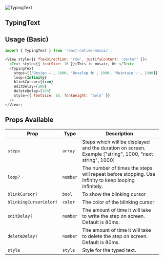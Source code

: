 ![TypingText](https://user-images.githubusercontent.com/22890658/171034956-2f4f953e-fc88-40c3-9970-6058a8e62173.gif)

## TypingText

## Usage (Basic)

```js
import { TypingText } from 'react-native-mosaic';

<View style={{ flexDirection: 'row', justifyContent: 'center' }}>
  <Text style={{ fontSize: 16 }}>This is mosaic, We </Text>
  <TypingText
    steps={['Design ✏️', 1000, 'Develop 🛠️', 1000, 'Maintain 💡', 1000]}
    loop={Infinity}
    blinkCursor={true}
    editDelay={100}
    deleteDelay={100}
    style={{ fontSize: 16, fontWeight: 'bold' }}
  />
</View>;
```

## Props Available

| Prop                   | Type     | Description                                                                                             |
| ---------------------- | -------- | ------------------------------------------------------------------------------------------------------- |
| `steps`                | `array`  | Steps which will be displayed and the duration on screen. Example ["string", 1000, "next string", 1000] |
| `loop?`                | `number` | The number of times the steps will repeat before stopping. Use Infinity to keep looping infinitely.     |
| `blinkCursor?`         | `bool`   | To show the blinking cursor                                                                             |
| `blinkingCursorColor?` | `color`  | The color of the blinking cursor.                                                                       |
| `editDelay?`           | `number` | The amount of time it will take to write the step on screen. Default is 80ms.                           |
| `deleteDelay?`         | `number` | The amount of time it will take to delete the step on screen. Default is 80ms.                          |
| `style`                | `style`  | Style for the typed text.                                                                               |
